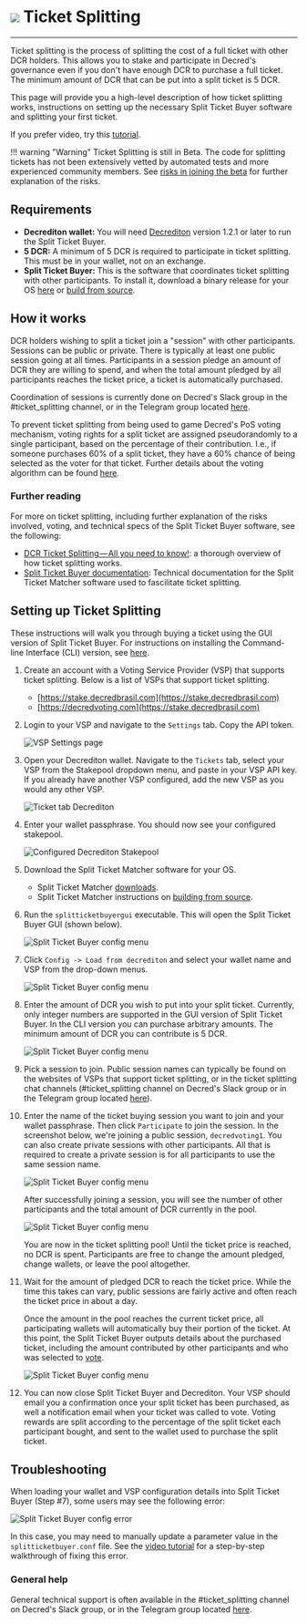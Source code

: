 # <img class="dcr-icon" src="/img/dcr-icons/QuestionTicket.svg" /> Ticket Splitting

---

Ticket splitting is the process of splitting the cost of a full ticket with other DCR holders. This allows you to stake and participate in Decred's governance even if you don't have enough DCR to purchase a full ticket. The minimum amount of DCR that can be put into a split ticket is 5 DCR. 

This page will provide you a high-level description of how ticket splitting works, instructions on setting up the necessary Split Ticket Buyer software and splitting your first ticket. 

If you prefer video, try this [tutorial](https://www.youtube.com/watch?v=9L8P7hL5v6w).

!!! warning "Warning"
    Ticket Splitting is still in Beta. The code for splitting tickets has not been extensively vetted by automated tests and more experienced community members. See [risks in joining the beta](https://github.com/matheusd/dcr-split-ticket-matcher/blob/master/docs/beta.md#risks-in-joining-the-beta) for further explanation of the risks. 


## Requirements

- **Decrediton wallet:** You will need [Decrediton](../wallets/decrediton/decrediton-setup.md) version 1.2.1 or later to run the Split Ticket Buyer. 
- **5 DCR:** A minimum of 5 DCR is required to participate in ticket splitting. This must be in your wallet, not on an exchange. 
- **Split Ticket Buyer:** This is the software that coordinates ticket splitting with other participants. To install it, download a binary release for your OS [here](https://github.com/matheusd/dcr-split-ticket-matcher/releases/latest) or [build from source](https://github.com/matheusd/dcr-split-ticket-matcher/blob/master/docs/building.md).


## How it works

DCR holders wishing to split a ticket join a "session" with other participants. Sessions can be public or private. There is typically at least one public session going at all times. Participants in a session pledge an amount of DCR they are willing to spend, and when the  total amount pledged by all participants reaches the ticket price, a ticket is automatically purchased. 

Coordination of sessions is currently done on Decred's Slack group in the #ticket_splitting channel, or in the Telegram group located [here](https://t.me/dcrtktsplit). 

To prevent ticket splitting from being used to game Decred's PoS voting mechanism, voting rights for a split ticket are assigned pseudorandomly to a single participant, based on the  percentage of their contribution. I.e., if someone purchases 60% of a split ticket, they have a 60% chance of being selected as the voter for that ticket. Further details about the voting algorithm can be found [here](https://github.com/matheusd/dcr-split-ticket-matcher/blob/master/docs/voter-selection-ago.md). 

### Further reading

For more on ticket splitting, including further explanation of the risks involved, voting, and technical specs of the Split Ticket Buyer software, see the following:

- [DCR Ticket Splitting — All you need to know!](https://medium.com/decred/dcr-ticket-splitting-all-you-need-to-know-b8edc6b65db3): a thorough overview of how ticket splitting works. 
- [Split Ticket Buyer documentation](https://github.com/matheusd/dcr-split-ticket-matcher/tree/master/docs): Technical documentation for the Split Ticket Matcher software used to fascilitate ticket splitting. 



## Setting up Ticket Splitting

These instructions will walk you through buying a ticket using the GUI version of Split Ticket Buyer. For instructions on installing the Command-line Interface (CLI) version, see [here](https://github.com/matheusd/dcr-split-ticket-matcher/blob/master/docs/client-cli.md).

1. Create an account with a Voting Service Provider (VSP) that supports ticket splitting. Below is a list of VSPs that support ticket splitting.

    - [https://stake.decredbrasil.com](https://stake.decredbrasil.com)
    - [https://decredvoting.com](https://stake.decredbrasil.com)

1. Login to your VSP and navigate to the `Settings` tab. Copy the API token.

    ![VSP Settings page](../img/ticket_splitting_settings.png)

1. Open your Decrediton wallet. Navigate to the `Tickets` tab, select your VSP from the Stakepool dropdown menu, and paste in your VSP API key. If you already have another VSP configured, add the new VSP as you would any other VSP. 

    ![Ticket tab Decrediton](../img/ticket_splitting_decrediton.png)

1. Enter your wallet passphrase. You should now see your configured stakepool.

    ![Configured Decrediton Stakepool](../img/ticket_splitting_config_stakepool.png)

1. Download the Split Ticket Matcher software for your OS.

    - Split Ticket Matcher [downloads](https://github.com/matheusd/dcr-split-ticket-matcher/releases/tag/v0.7.0).
    - Split Ticket Matcher instructions on [building from source](https://github.com/matheusd/dcr-split-ticket-matcher/blob/master/docs/building.md).

1. Run the `splitticketbuyergui` executable. This will open the Split Ticket Buyer GUI (shown below). 

    ![Split Ticket Buyer config menu](../img/ticket_splitting_gui.png)


1. Click `Config -> Load from decrediton` and select your wallet name and VSP from the drop-down menus. 

    ![Split Ticket Buyer config menu](../img/split_ticket_buyer_config_menut.png)

1. Enter the amount of DCR you wish to put into your split ticket. Currently, only integer numbers are supported in the GUI version of Split Ticket Buyer. In the CLI version you can purchase arbitrary amounts. The minimum amount of DCR you can contribute is 5 DCR. 

    ![Split Ticket Buyer config menu](../img/split_ticket_buyer_amount.png)

1. Pick a session to join. Public session names can typically be found on the websites of VSPs that support ticket splitting, or in the ticket splitting chat channels (#ticket_splitting channel on Decred's Slack group or in the Telegram group located [here](https://t.me/dcrtktsplit)). 

1. Enter the name of the ticket buying session you want to join and your wallet passphrase. Then click `Participate` to join the session. In the screenshot below, we're joining a public session, `decredvoting1`. You can also create private sessions with other participants. All that is required to create a private session is for all participants to use the same session name. 

    ![Split Ticket Buyer config menu](../img/ticket_splitting_enter_session.png)

    After successfully joining a session, you will see the number of other participants and the total amount of DCR currently in the pool.  

    ![Split Ticket Buyer config menu](../img/ticket_splitting_joined_session.png)

    You are now in the ticket splitting pool! Until the ticket price is reached, no DCR is spent. Participants are free to change the amount pledged, change wallets, or leave the pool altogether. 

1. Wait for the amount of pledged DCR to reach the ticket price. While the time this takes can vary, public sessions are fairly active and often reach the ticket price in about a day. 

    Once the amount in the pool reaches the current ticket price, all participating wallets will automatically buy their portion of the ticket. At this point, the Split Ticket Buyer outputs details about the purchased ticket, including the amount contributed by other participants and who was selected to [vote](https://github.com/matheusd/dcr-split-ticket-matcher/blob/master/docs/voter-selection-ago.md).

    ![Split Ticket Buyer config menu](../img/split_ticket_successful_purchase.png)


1. You can now close Split Ticket Buyer and Decrediton. Your VSP should email you a confirmation once your split ticket has been purchased, as well a notification email when your ticket was called to vote. Voting rewards are split according to the percentage of the split ticket each participant bought, and sent to the wallet used to purchase the split ticket. 


## Troubleshooting

When loading your wallet and VSP configuration details into Split Ticket Buyer (Step #7), some users may see the following error:

![Split Ticket Buyer config error](../img/split_ticket_buyer_config_error.png)

In this case, you may need to manually update a parameter value in the `splitticketbuyer.conf` file. See the [video tutorial]([tutorial](https://www.youtube.com/watch?v=9L8P7hL5v6w)) for a step-by-step walkthrough of fixing this error. 

### General help

General technical support is often available in the #ticket_splitting channel on Decred's Slack group, or in the Telegram group located [here](https://t.me/dcrtktsplit). 


